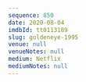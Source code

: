 ```yaml
---
sequence: 850
date: 2020-08-04
imdbId: tt0113189
slug: goldeneye-1995
venue: null
venueNotes: null
medium: Netflix
mediumNotes: null
---
```

